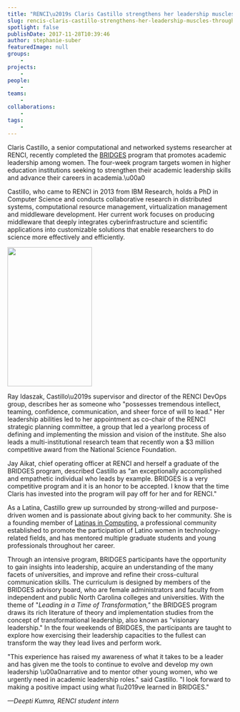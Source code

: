 ```yaml
---
title: "RENCI\u2019s Claris Castillo strengthens her leadership muscles through BRIDGES"
slug: rencis-claris-castillo-strengthens-her-leadership-muscles-through-bridges
spotlight: false
publishDate: 2017-11-28T10:39:46
author: stephanie-suber
featuredImage: null
groups:
    - 
projects:
    - 
people:
    - 
teams: 
    - 
collaborations:
    - 
tags:
    - 
---
```

<p>Claris Castillo, a senior computational and networked systems researcher at RENCI, recently completed the <a href="https://fridaycenter.unc.edu/noncreditprograms/bridges/">BRIDGES</a> program that promotes academic leadership among women. The four-week program targets women in higher education institutions seeking to strengthen their academic leadership skills and advance their careers in academia.\u00a0<!--more--></p>
<p>Castillo, who came to RENCI in 2013 from IBM Research, holds a PhD in Computer Science and conducts collaborative research in distributed systems, computational resource management, virtualization management and middleware development. Her current work focuses on producing middleware that deeply integrates cyberinfrastructure and scientific applications into customizable solutions that enable researchers to do science more effectively and efficiently.</p>
<p><a href="http://renci.org/wp-content/uploads/2017/11/claris-6.jpeg"  rel="lightbox[roadtrip]"><img class="alignleft wp-image-17123" src="http://renci.org/wp-content/uploads/2017/11/claris-6-182x300.jpeg" alt="" width="189" height="312" srcset="https://renci.org/wp-content/uploads/2017/11/claris-6-182x300.jpeg 182w, https://renci.org/wp-content/uploads/2017/11/claris-6-768x1269.jpeg 768w, https://renci.org/wp-content/uploads/2017/11/claris-6-620x1024.jpeg 620w, https://renci.org/wp-content/uploads/2017/11/claris-6-640x1057.jpeg 640w" sizes="(max-width: 189px) 100vw, 189px" /></a></p>
<p>Ray Idaszak, Castillo\u2019s supervisor and director of the RENCI DevOps group, describes her as someone who "possesses tremendous intellect, teaming, confidence, communication, and sheer force of will to lead." Her leadership abilities led to her appointment as co-chair of the RENCI strategic planning committee, a group that led a yearlong process of defining and implementing the mission and vision of the institute. She also leads a multi-institutional research team that recently won a $3 million competitive award from the National Science Foundation.</p>
<p>Jay Aikat, chief operating officer at RENCI and herself a graduate of the BRIDGES program, described Castillo as "an exceptionally accomplished and empathetic individual who leads by example. BRIDGES is a very competitive program and it is an honor to be accepted. I know that the time Claris has invested into the program will pay off for her and for RENCI."</p>
<p>As a Latina, Castillo grew up surrounded by strong-willed and purpose-driven women and is passionate about giving back to her community. She is a founding member of <a href="http://latinasincomputing.org/">Latinas in Computing,</a> a professional community established to promote the participation of Latino women in technology-related fields, and has mentored multiple graduate students and young professionals throughout her career.</p>
<p>Through an intensive program, BRIDGES participants have the opportunity to gain insights into leadership, acquire an understanding of the many facets of universities, and improve and refine their cross-cultural communication skills. The curriculum is designed by members of the BRIDGES advisory board, who are female administrators and faculty from independent and public North Carolina colleges and universities. With the theme of "<em>Leading in a Time of Transformation," </em>the BRIDGES program draws its rich literature of theory and implementation studies from the concept of transformational leadership, also known as "visionary leadership." In the four weekends of BRIDGES, the participants are taught to explore how exercising their leadership capacities to the fullest can transform the way they lead lives and perform work.</p>
<p>"This experience has raised my awareness of what it takes to be a leader and has given me the tools to continue to evolve and develop my own leadership \u00a0narrative and to mentor other young women, who we urgently need in academic leadership roles." said Castillo. "I look forward to making a positive impact using what I\u2019ve learned in BRIDGES."</p>
<p><em>&mdash;Deepti Kumra, RENCI student intern</em></p>
<!-- AddThis Advanced Settings generic via filter on the_content --><!-- AddThis Share Buttons generic via filter on the_content -->
